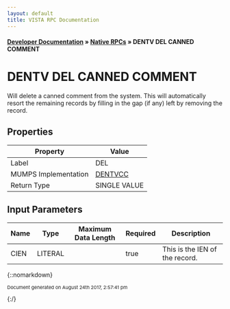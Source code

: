 ```yaml
---
layout: default
title: VISTA RPC Documentation
---
```


#### [Developer Documentation](../index) &#187; [Native RPCs](TableOfContents) &#187; DENTV DEL CANNED COMMENT<br/>
# DENTV DEL CANNED COMMENT

Will delete a canned comment from the system. This will automatically resort the remaining records by filling in the gap (if any) left by removing the record.

## Properties

Property | Value
--- | ---
Label | DEL
MUMPS Implementation | [DENTVCC](http://code.osehra.org/dox/Routine_DENTVCC_source.html)
Return Type | SINGLE VALUE


## Input Parameters

Name | Type | Maximum Data Length | Required | Description
--- | --- | --- | --- | ---
CIEN | LITERAL |  | true | This is the IEN of the record.



{::nomarkdown} <br/><p style="font-size: 11px">Document generated on August 24th 2017, 2:57:41 pm</p>{:/}